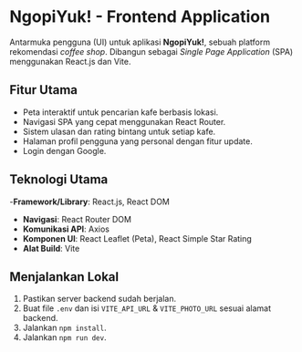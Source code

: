# NgopiYuk! - Frontend Application

Antarmuka pengguna (UI) untuk aplikasi **NgopiYuk!**, sebuah platform rekomendasi *coffee shop*. Dibangun sebagai *Single Page Application* (SPA) menggunakan React.js dan Vite.

## Fitur Utama

- Peta interaktif untuk pencarian kafe berbasis lokasi.
- Navigasi SPA yang cepat menggunakan React Router.
- Sistem ulasan dan rating bintang untuk setiap kafe.
- Halaman profil pengguna yang personal dengan fitur update.
- Login dengan Google.

## Teknologi Utama

-**Framework/Library**: React.js, React DOM
- **Navigasi**: React Router DOM
- **Komunikasi API**: Axios
- **Komponen UI**: React Leaflet (Peta), React Simple Star Rating
- **Alat Build**: Vite

## Menjalankan Lokal

1.  Pastikan server backend sudah berjalan.
2.  Buat file `.env` dan isi `VITE_API_URL` & `VITE_PHOTO_URL` sesuai alamat backend.
3.  Jalankan `npm install`.
4.  Jalankan `npm run dev`.

